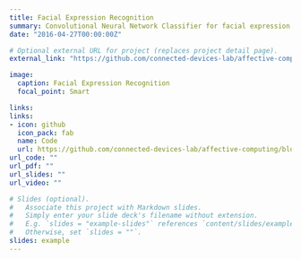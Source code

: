 ```yaml
---
title: Facial Expression Recognition
summary: Convolutional Neural Network Classifier for facial expression recognition based on the FER2013 dataset.
date: "2016-04-27T00:00:00Z"

# Optional external URL for project (replaces project detail page).
external_link: "https://github.com/connected-devices-lab/affective-computing/blob/master/facial/facial-emotion-recognition-cnn/alex-augmented.ipynb"

image:
  caption: Facial Expression Recognition
  focal_point: Smart

links:
links:
- icon: github
  icon_pack: fab
  name: Code
  url: https://github.com/connected-devices-lab/affective-computing/blob/master/facial/facial-emotion-recognition-cnn/alex-augmented.ipynb
url_code: ""
url_pdf: ""
url_slides: ""
url_video: ""

# Slides (optional).
#   Associate this project with Markdown slides.
#   Simply enter your slide deck's filename without extension.
#   E.g. `slides = "example-slides"` references `content/slides/example-slides.md`.
#   Otherwise, set `slides = ""`.
slides: example
---
```

